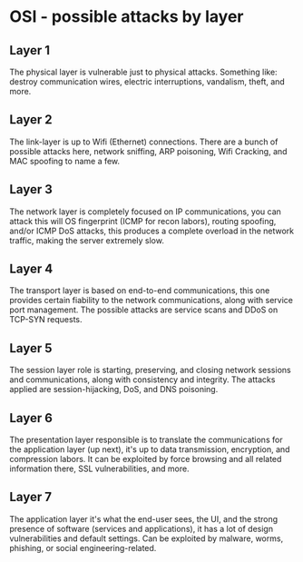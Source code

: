 # OSI - possible attacks by layer

## Layer 1 
The physical layer is vulnerable just to physical attacks. Something like: destroy communication wires, electric interruptions, vandalism, theft, and more.

## Layer 2
The link-layer is up to Wifi (Ethernet) connections. There are a bunch of possible attacks here, network sniffing, ARP poisoning, Wifi Cracking, and MAC spoofing to name a few.

## Layer 3
The network layer is completely focused on IP communications, you can attack this will OS fingerprint (ICMP for recon labors), routing spoofing, and/or ICMP DoS attacks, this produces a complete overload in the network traffic, making the server extremely slow.

## Layer 4
The transport layer is based on end-to-end communications, this one provides certain fiability to the network communications, along with service port management. The possible attacks are service scans and DDoS on TCP-SYN requests.

## Layer 5
The session layer role is starting, preserving, and closing network sessions and communications, along with consistency and integrity. The attacks applied are session-hijacking, DoS, and DNS poisoning.

## Layer 6
The presentation layer responsible is to translate the communications for the application layer (up next), it's up to data transmission, encryption, and compression labors. It can be exploited by force browsing and all related information there, SSL vulnerabilities, and more.

## Layer 7
The application layer it's what the end-user sees, the UI, and the strong presence of software (services and applications), it has a lot of design vulnerabilities and default settings. Can be exploited by malware, worms, phishing, or social engineering-related.